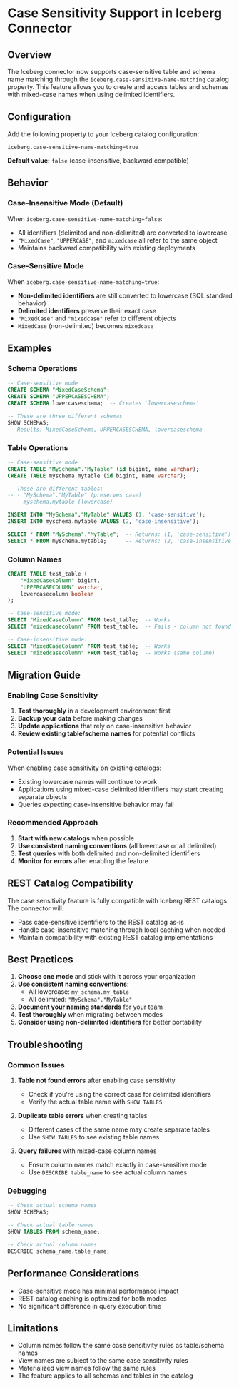 # Case Sensitivity Support in Iceberg Connector

## Overview

The Iceberg connector now supports case-sensitive table and schema name matching through the `iceberg.case-sensitive-name-matching` catalog property. This feature allows you to create and access tables and schemas with mixed-case names when using delimited identifiers.

## Configuration

Add the following property to your Iceberg catalog configuration:

```properties
iceberg.case-sensitive-name-matching=true
```

**Default value:** `false` (case-insensitive, backward compatible)

## Behavior

### Case-Insensitive Mode (Default)

When `iceberg.case-sensitive-name-matching=false`:

- All identifiers (delimited and non-delimited) are converted to lowercase
- `"MixedCase"`, `"UPPERCASE"`, and `mixedcase` all refer to the same object
- Maintains backward compatibility with existing deployments

### Case-Sensitive Mode

When `iceberg.case-sensitive-name-matching=true`:

- **Non-delimited identifiers** are still converted to lowercase (SQL standard behavior)
- **Delimited identifiers** preserve their exact case
- `"MixedCase"` and `"mixedcase"` refer to different objects
- `MixedCase` (non-delimited) becomes `mixedcase`

## Examples

### Schema Operations

```sql
-- Case-sensitive mode
CREATE SCHEMA "MixedCaseSchema";
CREATE SCHEMA "UPPERCASESCHEMA";
CREATE SCHEMA lowercaseschema;  -- Creates 'lowercaseschema'

-- These are three different schemas
SHOW SCHEMAS;
-- Results: MixedCaseSchema, UPPERCASESCHEMA, lowercaseschema
```

### Table Operations

```sql
-- Case-sensitive mode
CREATE TABLE "MySchema"."MyTable" (id bigint, name varchar);
CREATE TABLE myschema.mytable (id bigint, name varchar);

-- These are different tables:
-- - "MySchema"."MyTable" (preserves case)
-- - myschema.mytable (lowercase)

INSERT INTO "MySchema"."MyTable" VALUES (1, 'case-sensitive');
INSERT INTO myschema.mytable VALUES (2, 'case-insensitive');

SELECT * FROM "MySchema"."MyTable";  -- Returns: (1, 'case-sensitive')
SELECT * FROM myschema.mytable;      -- Returns: (2, 'case-insensitive')
```

### Column Names

```sql
CREATE TABLE test_table (
    "MixedCaseColumn" bigint,
    "UPPERCASECOLUMN" varchar,
    lowercasecolumn boolean
);

-- Case-sensitive mode:
SELECT "MixedCaseColumn" FROM test_table;  -- Works
SELECT "mixedcasecolumn" FROM test_table;  -- Fails - column not found

-- Case-insensitive mode:
SELECT "MixedCaseColumn" FROM test_table;  -- Works
SELECT "mixedcasecolumn" FROM test_table;  -- Works (same column)
```

## Migration Guide

### Enabling Case Sensitivity

1. **Test thoroughly** in a development environment first
2. **Backup your data** before making changes
3. **Update applications** that rely on case-insensitive behavior
4. **Review existing table/schema names** for potential conflicts

### Potential Issues

When enabling case sensitivity on existing catalogs:

- Existing lowercase names will continue to work
- Applications using mixed-case delimited identifiers may start creating separate objects
- Queries expecting case-insensitive behavior may fail

### Recommended Approach

1. **Start with new catalogs** when possible
2. **Use consistent naming conventions** (all lowercase or all delimited)
3. **Test queries** with both delimited and non-delimited identifiers
4. **Monitor for errors** after enabling the feature

## REST Catalog Compatibility

The case sensitivity feature is fully compatible with Iceberg REST catalogs. The connector will:

- Pass case-sensitive identifiers to the REST catalog as-is
- Handle case-insensitive matching through local caching when needed
- Maintain compatibility with existing REST catalog implementations

## Best Practices

1. **Choose one mode** and stick with it across your organization
2. **Use consistent naming conventions**:
   - All lowercase: `my_schema.my_table`
   - All delimited: `"MySchema"."MyTable"`
3. **Document your naming standards** for your team
4. **Test thoroughly** when migrating between modes
5. **Consider using non-delimited identifiers** for better portability

## Troubleshooting

### Common Issues

1. **Table not found errors** after enabling case sensitivity
   - Check if you're using the correct case for delimited identifiers
   - Verify the actual table name with `SHOW TABLES`

2. **Duplicate table errors** when creating tables
   - Different cases of the same name may create separate tables
   - Use `SHOW TABLES` to see existing table names

3. **Query failures** with mixed-case column names
   - Ensure column names match exactly in case-sensitive mode
   - Use `DESCRIBE table_name` to see actual column names

### Debugging

```sql
-- Check actual schema names
SHOW SCHEMAS;

-- Check actual table names
SHOW TABLES FROM schema_name;

-- Check actual column names
DESCRIBE schema_name.table_name;
```

## Performance Considerations

- Case-sensitive mode has minimal performance impact
- REST catalog caching is optimized for both modes
- No significant difference in query execution time

## Limitations

- Column names follow the same case sensitivity rules as table/schema names
- View names are subject to the same case sensitivity rules
- Materialized view names follow the same rules
- The feature applies to all schemas and tables in the catalog
